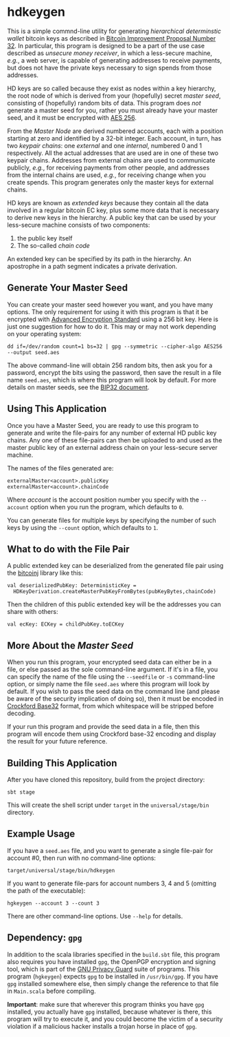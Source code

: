 hdkeygen
========

This is a simple commnd-line utility for generating _hierarchical
determinstic wallet_ bitcoin keys as described in
[Bitcoin Improvement Proposal Number 32](https://en.bitcoin.it/wiki/BIP_0032).
In particular, this program is designed to be a part of the use case described as
_unsecure money receiver_, in which a less-secure machine, _e.g._, a
web server, is capable of generating addresses to receive payments,
but does not have the private keys necessary to sign spends from those
addresses.

HD keys are so called because they exist as nodes within a key
hierarchy, the root node of which is derived from your (hopefully)
secret _master seed_, consisting of (hopefully) random bits of data.
This program does _not_ generate a master seed for you, rather you
must already have your master seed, and it must be encrypted with [AES
256](http://en.wikipedia.org/wiki/Advanced_Encryption_Standard).

From the _Master Node_ are derived numbered accounts, each with a
position starting at zero and identified by a 32-bit integer.  Each
account, in turn, has two _keypair chains_: one _external_ and one
_internal_, numbered 0 and 1 respectively.  All the actual addresses
that are used are in one of these two keypair chains.  Addresses from
external chains are used to communicate publicly, _e.g._, for
receiving payments from other people, and addresses from the internal
chains are used, _e.g._, for receiving change when you create spends.
This program generates only the master keys for external chains.

HD keys are known as _extended keys_ because they contain all the data
involved in a regular bitcoin EC key, plus some more data that is
necessary to derive new keys in the hierarchy.  A public key that can
be used by your less-secure machine consists of two components:

1. the public key itself
2. The so-called _chain code_

An extended key can be specified by its path in the hierarchy.  An
apostrophe in a path segment indicates a private derivation.

Generate Your Master Seed
-------------------------

You can create your master seed however you want, and you have many
options.  The only requirement for using it with this program is that
it be encrypted with
[Advanced Encryption Standard](](http://en.wikipedia.org/wiki/Advanced_Encryption_Standard))
using a 256 bit key.  Here is just one suggestion for how to do it.
This may or may not work depending on your operating system:

    dd if=/dev/random count=1 bs=32 | gpg --symmetric --cipher-algo AES256 --output seed.aes

The above command-line will obtain 256 random bits, then ask you for a
password, encrypt the bits using the password, then save the result in
a file name `seed.aes`, which is where this program will look by
default.  For more details on master seeds, see the
[BIP32 document](https://en.bitcoin.it/wiki/BIP_0032#Master_key_generation).

Using This Application
----------------

Once you have a Master Seed, you are ready to use this program to
generate and write the file-pairs for any number of external HD public
key chains.  Any one of these file-pairs can then be uploaded to and
used as the master public key of an external address chain on your
less-secure server machine.

The names of the files generated are:

    externalMaster<account>.publicKey
    externalMaster<account>.chainCode
	
Where _account_ is the account position number you specify with the
`--account` option when you run the program, which defaults to `0`.

You can generate files for multiple keys by specifying the number of
such keys by using the `--count` option, which defaults to `1`.

What to do with the File Pair
-----------------------------

A public extended key can be deserialized from the generated file pair
using the [bitcoinj](https://code.google.com/p/bitcoinj/) library like
this:

    val deserializedPubKey: DeterministicKey =
	  HDKeyDerivation.createMasterPubKeyFromBytes(pubKeyBytes,chainCode)

Then the children of this public extended key will be the addresses
you can share with others:

    val ecKey: ECKey = childPubKey.toECKey

More About the _Master Seed_
----------------------------

When you run this program, your encrypted seed data can either be in a
file, or else passed as the sole command-line argument.  If it's in a
file, you can specify the name of the file using the `--seedfile` or `-s`
command-line option, or simply name the file `seed.aes` where this
program will look by default.  If you wish to pass the seed data on
the command line (and please be aware of the security implication of
doing so), then it must be encoded in
[Crockford Base32](http://www.crockford.com/wrmg/base32.html) format,
from which whitespace will be stripped before decoding.

If your run this program and provide the seed data in a file, then
this program will encode them using Crockford base-32 encoding and
display the result for your future reference.

Building This Application
-------------------------

After you have cloned this repository, build from the project directory:

    sbt stage

This will create the shell script under `target` in the
`universal/stage/bin` directory.

Example Usage
-------------

If you have a `seed.aes` file, and you want to generate a single
file-pair for account #0, then run with no command-line options:

    target/universal/stage/bin/hdkeygen

If you want to generate file-pars for account numbers 3, 4 and 5
(omitting the path of the executable):

    hgkeygen --account 3 --count 3

There are other command-line options.  Use `--help` for details.

Dependency: `gpg`
-----------------

In addition to the scala libraries specified in the `build.sbt` file,
this program also requires you have installed `gpg`, the OpenPGP
encryption and signing tool, which is part of the
[GNU Privacy Guard](http://www.gnu.org/software/gnupg/) suite of
programs.  This program (`hgkeygen`) expects `gpg` to be installed in
`/usr/bin/gpg`.  If you have `gpg` installed somewhere else, then
simply change the reference to that file in `Main.scala` before
compiling.

**Important**: make sure that wherever this program thinks you have
`gpg` installed, you actually have `gpg` installed, because whatever
is there, this program will try to execute it, and you could become
the victim of a security violation if a malicious hacker installs a
trojan horse in place of `gpg`.
